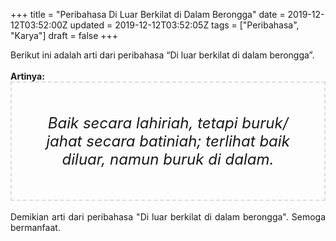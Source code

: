 +++
title = "Peribahasa Di Luar Berkilat di Dalam Berongga"
date = 2019-12-12T03:52:00Z
updated = 2019-12-12T03:52:05Z
tags = ["Peribahasa", "Karya"]
draft = false
+++

<div dir="ltr" style="text-align: left;" trbidi="on"><div style="text-align: justify;">Berikut ini adalah arti dari peribahasa “Di luar berkilat di dalam berongga”.</div><br /><div style="text-align: justify;"><b>Artinya:</b></div><div style="border: 2px dashed #ddd; font-size: 24px; height: auto; margin: 0 auto; padding: 50px; text-align: center; width: auto;"><i>Baik secara lahiriah, tetapi buruk/ jahat secara batiniah; terlihat baik diluar, namun buruk di dalam.</i></div><br /><div style="text-align: justify;">Demikian arti dari peribahasa "Di luar berkilat di dalam berongga". Semoga bermanfaat.</div></div>
